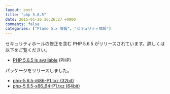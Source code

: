 ```yaml
---
layout: post
title: "php 5.6.5"
date: 2015-01-26 16:26:27 +0900
comments: false
categories: ["Plamo 5.x 情報", "セキュリティ情報"]
---
```


セキュリティホールの修正を含む PHP 5.6.5 がリリースされています。詳しくは以下をご覧ください。

* [PHP 5.6.5 is available](http://jp.php.net/archive/2015.php#id2015-01-22-2) (PHP)

パッケージをリリースしました。

* [php-5.6.5-i686-P1.txz (32bit)](ftp://plamo.linet.gr.jp/pub/Plamo-5.x/x86/plamo/05_ext/network2.txz/php-5.6.5-i686-P1.txz)
* [php-5.6.5-x86_64-P1.txz (64bit)](ftp://plamo.linet.gr.jp/pub/Plamo-5.x/x86_64/plamo/05_ext/network2.txzy/php-5.6.5-x86_64-P1.txz)